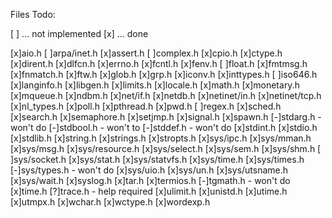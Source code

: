 Files Todo:

[ ] ... not implemented
[x] ... done

[x]aio.h
[ ]arpa/inet.h
[x]assert.h
[ ]complex.h
[x]cpio.h
[x]ctype.h
[x]dirent.h
[x]dlfcn.h
[x]errno.h
[x]fcntl.h
[x]fenv.h
[ ]float.h
[x]fmtmsg.h
[x]fnmatch.h
[x]ftw.h
[x]glob.h
[x]grp.h
[x]iconv.h
[x]inttypes.h
[ ]iso646.h
[x]langinfo.h
[x]libgen.h
[x]limits.h
[x]locale.h
[x]math.h
[x]monetary.h
[x]mqueue.h
[x]ndbm.h
[x]net/if.h
[x]netdb.h
[x]netinet/in.h
[x]netinet/tcp.h
[x]nl_types.h
[x]poll.h
[x]pthread.h
[x]pwd.h
[ ]regex.h
[x]sched.h
[x]search.h
[x]semaphore.h
[x]setjmp.h
[x]signal.h
[x]spawn.h
[-]stdarg.h  - won't do
[-]stdbool.h - won't to
[-]stddef.h  - won't do
[x]stdint.h
[x]stdio.h
[x]stdlib.h
[x]string.h
[x]strings.h
[x]stropts.h
[x]sys/ipc.h
[x]sys/mman.h
[x]sys/msg.h
[x]sys/resource.h
[x]sys/select.h
[x]sys/sem.h
[x]sys/shm.h
[ ]sys/socket.h
[x]sys/stat.h
[x]sys/statvfs.h
[x]sys/time.h
[x]sys/times.h
[-]sys/types.h - won't do
[x]sys/uio.h
[x]sys/un.h
[x]sys/utsname.h
[x]sys/wait.h
[x]syslog.h
[x]tar.h
[x]termios.h
[-]tgmath.h - won't do
[x]time.h
[?]trace.h - help required
[x]ulimit.h
[x]unistd.h
[x]utime.h
[x]utmpx.h
[x]wchar.h
[x]wctype.h
[x]wordexp.h
